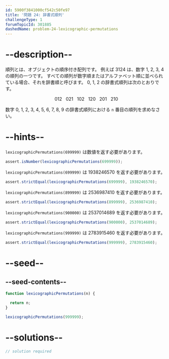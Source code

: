 ```yaml
---
id: 5900f3841000cf542c50fe97
title: '問題 24: 辞書式順列'
challengeType: 1
forumTopicId: 301885
dashedName: problem-24-lexicographic-permutations
---
```


# --description--

順列とは、オブジェクトの順序付き配列です。 例えば 3124 は、数字 1, 2, 3, 4 の順列の一つです。 すべての順列が数字順またはアルファベット順に並べられている場合、それを辞書順と呼びます。 0, 1, 2 の辞書式順列は次のとおりです。

<div style='text-align: center;'>012   021   102   120   201   210</div>

数字 0, 1, 2, 3, 4, 5, 6, 7, 8, 9 の辞書式順列における `n` 番目の順列を求めなさい。

# --hints--

`lexicographicPermutations(699999)` は数値を返す必要があります。

```js
assert.isNumber(lexicographicPermutations(699999));
```

`lexicographicPermutations(699999)` は 1938246570 を返す必要があります。

```js
assert.strictEqual(lexicographicPermutations(699999), 1938246570);
```

`lexicographicPermutations(899999)` は 2536987410 を返す必要があります。

```js
assert.strictEqual(lexicographicPermutations(899999), 2536987410);
```

`lexicographicPermutations(900000)` は 2537014689 を返す必要があります。

```js
assert.strictEqual(lexicographicPermutations(900000), 2537014689);
```

`lexicographicPermutations(999999)` は 2783915460 を返す必要があります。

```js
assert.strictEqual(lexicographicPermutations(999999), 2783915460);
```

# --seed--

## --seed-contents--

```js
function lexicographicPermutations(n) {

  return n;
}

lexicographicPermutations(999999);
```

# --solutions--

```js
// solution required
```
